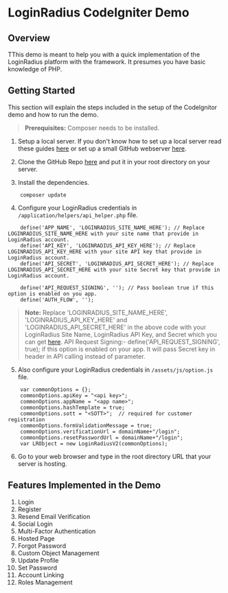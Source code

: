 # LoginRadius CodeIgniter Demo

## Overview
TThis demo is meant to help you with a quick implementation of the LoginRadius platform with the framework. It presumes you have basic knowledge of PHP.



## Getting Started

This section will explain the steps included in the setup of the Codelgnitor demo and how to run the demo.

>**Prerequisites:** Composer needs to be installed.

1. Setup a local server. If you don't know how to set up a local server read these guides [here](https://www.maketecheasier.com/setup-local-web-server-all-platforms/) or set up a small GitHub webserver [here](https://pages.github.com/).

2. Clone the GitHub Repo [here](https://github.com/LoginRadius/php-sdk/tree/v2-codeigniter-demo) and put it in your root directory on your server. 

3. Install the dependencies.
```
    composer update
```

4. Configure your LoginRadius credentials in `/application/helpers/api_helper.php` file.

```
    define('APP_NAME', 'LOGINRADIUS_SITE_NAME_HERE'); // Replace LOGINRADIUS_SITE_NAME_HERE with your site name that provide in LoginRadius account.
	define('API_KEY', 'LOGINRADIUS_API_KEY_HERE'); // Replace LOGINRADIUS_API_KEY_HERE with your site API key that provide in LoginRadius account.
	define('API_SECRET', 'LOGINRADIUS_API_SECRET_HERE'); // Replace LOGINRADIUS_API_SECRET_HERE with your site Secret key that provide in LoginRadius account.
	
	define('API_REQUEST_SIGNING', ''); // Pass boolean true if this option is enabled on you app.
	define('AUTH_FLOW', '');
```
>**Note:** Replace 'LOGINRADIUS_SITE_NAME_HERE', 'LOGINRADIUS_API_KEY_HERE' and 'LOGINRADIUS_API_SECRET_HERE' in the above code with your LoginRadius Site Name, LoginRadius API Key, and Secret which you can get [here](https://www.loginradius.com/docs/api/v2/admin-console/platform-security/api-key-and-secret/).
> API Request Signing:- define('API_REQUEST_SIGNING', true); if this option is enabled on your app. It will pass Secret key in header in API calling instead of parameter.

5. Also configure your LoginRadius credentials in `/assets/js/option.js` file.
```
    var commonOptions = {};
	commonOptions.apiKey = "<api key>";
	commonOptions.appName = "<app name>";
	commonOptions.hashTemplate = true;
	commonOptions.sott = "<SOTT>";  // required for customer registration
	commonOptions.formValidationMessage = true;
	commonOptions.verificationUrl = domainName+"/login";
	commonOptions.resetPasswordUrl = domainName+"/login";
	var LRObject = new LoginRadiusV2(commonOptions);
```

6. Go to your web browser and type in the root directory URL that your server is hosting. 


## Features Implemented in the Demo

1. Login
2. Register
3. Resend Email Verification
4. Social Login
5. Multi-Factor Authentication
6. Hosted Page
7. Forgot Password
8. Custom Object Management
9. Update Profile
10. Set Password
11. Account Linking
12. Roles Management


